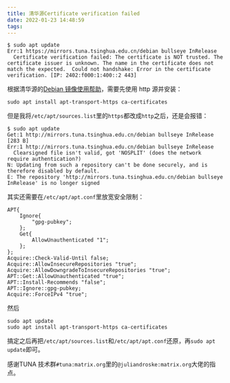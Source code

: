 ```yaml
---
title: 清华源Certificate verification failed
date: 2022-01-23 14:48:59
tags:
---
```


```text
$ sudo apt update
Err:1 https://mirrors.tuna.tsinghua.edu.cn/debian bullseye InRelease
  Certificate verification failed: The certificate is NOT trusted. The certificate issuer is unknown. The name in the certificate does not match the expected.  Could not handshake: Error in the certificate verification. [IP: 2402:f000:1:400::2 443]
```

根据清华源的[Debian 镜像使用帮助](https://mirrors.tuna.tsinghua.edu.cn/help/debian/)，需要先使用 http 源并安装：

```shell
sudo apt install apt-transport-https ca-certificates
```

但是我将`/etc/apt/sources.list`里的`https`都改成`http`之后，还是会报错：

```text
$ sudo apt update
Get:1 http://mirrors.tuna.tsinghua.edu.cn/debian bullseye InRelease [283 B]
Err:1 http://mirrors.tuna.tsinghua.edu.cn/debian bullseye InRelease                 
  Clearsigned file isn't valid, got 'NOSPLIT' (does the network require authentication?)
N: Updating from such a repository can't be done securely, and is therefore disabled by default.
E: The repository 'http://mirrors.tuna.tsinghua.edu.cn/debian bullseye InRelease' is no longer signed
```

其实还需要在`/etc/apt/apt.conf`里放宽安全限制：

```text
APT{
	Ignore{
		"gpg-pubkey";
	};
	Get{
		AllowUnauthenticated "1";
	};
};
Acquire::Check-Valid-Until false;
Acquire::AllowInsecureRepositories "true";
Acquire::AllowDowngradeToInsecureRepositories "true";
APT::Get::AllowUnauthenticated "true";
APT::Install-Recommends "false";
APT::Ignore::gpg-pubkey;
Acquire::ForceIPv4 "true";
```

然后

```shell
sudo apt update
sudo apt install apt-transport-https ca-certificates
```

搞定之后再把`/etc/apt/sources.list`和`/etc/apt/apt.conf`还原，再`sudo apt update`即可。

感谢TUNA 技术群`#tuna:matrix.org`里的`@juliandroske:matrix.org`大佬的指点。
